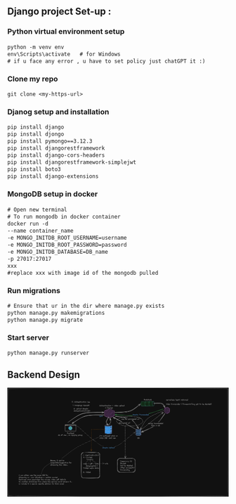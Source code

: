 ## Django project Set-up :

###   Python virtual environment setup
```
python -m venv env
env\Scripts\activate   # for Windows
# if u face any error , u have to set policy just chatGPT it :)
```
###   Clone my repo
```
git clone <my-https-url>
```
###   Djanog setup and installation
```
pip install django
pip install djongo
pip install pymongo==3.12.3
pip install djangorestframework
pip install django-cors-headers
pip install djangorestframework-simplejwt
pip install boto3
pip install django-extensions
```

###   MongoDB setup in docker
```
# Open new terminal
# To run mongodb in docker container
docker run -d
--name container_name
-e MONGO_INITDB_ROOT_USERNAME=username
-e MONGO_INITDB_ROOT_PASSWORD=password
-e MONGO_INITDB_DATABASE=DB_name
-p 27017:27017
xxx
#replace xxx with image id of the mongodb pulled
```
###  Run migrations
```
# Ensure that ur in the dir where manage.py exists
python manage.py makemigrations
python manage.py migrate
```
### Start server
```
python manage.py runserver
```
## Backend Design
![Alt text](https://github.com/Hareessh-P/CodeCrafter/blob/master/design-images/instructor_pov_design.jpeg)


